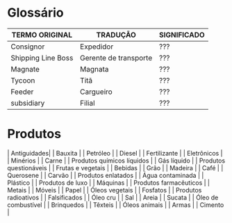 Glossário
====================
| TERMO ORIGINAL  |  TRADUÇÃO  | SIGNIFICADO  |
| ------------------- | ------------------- |------------------- |
|  Consignor |  Expedidor | ??? |
|  Shipping Line Boss |  Gerente de transporte | ??? |
|  Magnate |  Magnata | ??? |
|  Tycoon |  Titã | ??? |
|  Feeder |  Cargueiro | ??? |
|  subsidiary |  Filial | ??? |

Produtos
====================
|	Antiguidades|
|	Bauxita	|
|	Petróleo	|
|	Diesel	|
|	Fertilizante	|
|	Eletrônicos	|
|	Minérios	|
|	Carne	|
|	Produtos químicos líquidos	|
|	Gás líquido	|
|	Produtos questionáveis	|
|	Frutas e vegetais	|
|	Bebidas	|
|	Grão	|
|	Madeira	|
|	Café	|
|	Querosene	|
|	Carvão	|
|	Produtos enlatados	|
|	Água contaminada	|
|	Plástico	|
|	Produtos de luxo	|
|	Máquinas	|
|	Produtos farmacêuticos	|
|	Metais	|
|	Móveis	|
|	Papel	|
|	Óleos vegetais	|
|	Fosfatos	|
|	Produtos radioativos	|
|	Falsificados	|
|	Óleo cru	|
|	Sal	|
|	Areia	|
|	Sucata	|
|	Óleo de combustível	|
|	Brinquedos	|
|	Têxteis	|
|	Óleos animais	|
|	Armas	|
|	Cimento	|
